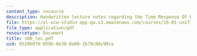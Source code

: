 ```yaml
---
content_type: resource
description: Handwritten lecture notes regarding the Time Response Of RC Circuis.
file: https://ol-ocw-studio-app-qa.s3.amazonaws.com/courses/16-01-unified-engineering-i-ii-iii-iv-fall-2005-spring-2006/8520b970059b0e380a602b79c04c90ca_s08_lec.pdf
file_type: application/pdf
resourcetype: Document
title: s08_lec.pdf
uid: 8520b970-059b-0e38-0a60-2b79c04c90ca
---
```

